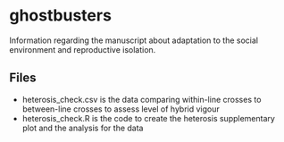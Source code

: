 # ghostbusters
Information regarding the manuscript about adaptation to the social environment and reproductive isolation.

## Files
- heterosis_check.csv is the data comparing within-line crosses to between-line crosses to assess level of hybrid vigour
- heterosis_check.R is the code to create the heterosis supplementary plot and the analysis for the data
